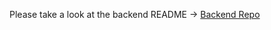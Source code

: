 Please take a look at the backend README
-> [Backend Repo](https://github.com/NadifRahman/blogggs-backend)
